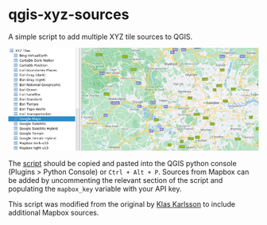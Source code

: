 # qgis-xyz-sources
A simple script to add multiple XYZ tile sources to QGIS.

![XYZ Tiles in QGIS](/tiles.png)

The [script](/qgis_xyz_sources.py) should be copied and pasted into the QGIS python console (Plugins > Python Console) or `Ctrl + Alt + P`. Sources from Mapbox can be added by uncommenting the relevant section of the script and populating the `mapbox_key` variable with your API key.

This script was modified from the original by [Klas Karlsson](https://github.com/klakar/QGIS_resources/blob/master/collections/Geosupportsystem/python/qgis_basemaps.py) to include additional Mapbox sources.
